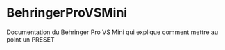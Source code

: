 # BehringerProVSMini
Documentation du Behringer Pro VS Mini  qui explique comment mettre au point un PRESET

